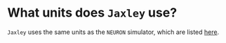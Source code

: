 # What units does `Jaxley` use?

`Jaxley` uses the same units as the `NEURON` simulator, which are listed [here](https://www.neuron.yale.edu/neuron/static/docs/units/unitchart.html).
